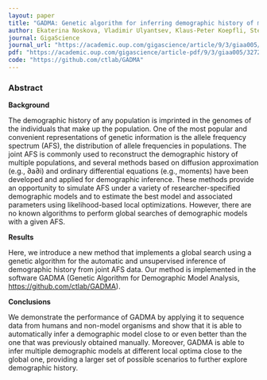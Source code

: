 ```yaml
---
layout: paper
title: "GADMA: Genetic algorithm for inferring demographic history of multiple populations from allele frequency spectrum data"
author: Ekaterina Noskova, Vladimir Ulyantsev, Klaus-Peter Koepfli, Stephen J O’Brien, Pavel Dobrynin
journal: GigaScience
journal_url: "https://academic.oup.com/gigascience/article/9/3/giaa005/5768731"
pdf: "https://academic.oup.com/gigascience/article-pdf/9/3/giaa005/32727370/giaa005.pdf"
code: "https://github.com/ctlab/GADMA"
---
```


### Abstract
**Background**

The demographic history of any population is imprinted in the genomes of the individuals that make up the population. One of the most popular and convenient representations of genetic information is the allele frequency spectrum (AFS), the distribution of allele frequencies in populations. The joint AFS is commonly used to reconstruct the demographic history of multiple populations, and several methods based on diffusion approximation (e.g., ∂a∂i) and ordinary differential equations (e.g., moments) have been developed and applied for demographic inference. These methods provide an opportunity to simulate AFS under a variety of researcher-specified demographic models and to estimate the best model and associated parameters using likelihood-based local optimizations. However, there are no known algorithms to perform global searches of demographic models with a given AFS.

**Results**

Here, we introduce a new method that implements a global search using a genetic algorithm for the automatic and unsupervised inference of demographic history from joint AFS data. Our method is implemented in the software GADMA (Genetic Algorithm for Demographic Model Analysis, https://github.com/ctlab/GADMA).

**Conclusions**

We demonstrate the performance of GADMA by applying it to sequence data from humans and non-model organisms and show that it is able to automatically infer a demographic model close to or even better than the one that was previously obtained manually. Moreover, GADMA is able to infer multiple demographic models at different local optima close to the global one, providing a larger set of possible scenarios to further explore demographic history.
